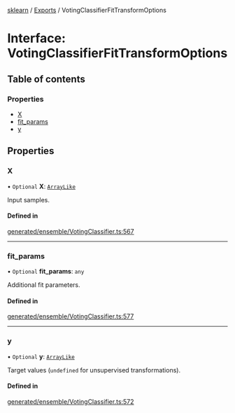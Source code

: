 [sklearn](../readme.md) / [Exports](../modules.md) / VotingClassifierFitTransformOptions

# Interface: VotingClassifierFitTransformOptions

## Table of contents

### Properties

- [X](VotingClassifierFitTransformOptions.md#x)
- [fit\_params](VotingClassifierFitTransformOptions.md#fit_params)
- [y](VotingClassifierFitTransformOptions.md#y)

## Properties

### X

• `Optional` **X**: [`ArrayLike`](../modules.md#arraylike)

Input samples.

#### Defined in

[generated/ensemble/VotingClassifier.ts:567](https://github.com/transitive-bullshit/scikit-learn-ts/blob/367336a/packages/sklearn/src/generated/ensemble/VotingClassifier.ts#L567)

___

### fit\_params

• `Optional` **fit\_params**: `any`

Additional fit parameters.

#### Defined in

[generated/ensemble/VotingClassifier.ts:577](https://github.com/transitive-bullshit/scikit-learn-ts/blob/367336a/packages/sklearn/src/generated/ensemble/VotingClassifier.ts#L577)

___

### y

• `Optional` **y**: [`ArrayLike`](../modules.md#arraylike)

Target values (`undefined` for unsupervised transformations).

#### Defined in

[generated/ensemble/VotingClassifier.ts:572](https://github.com/transitive-bullshit/scikit-learn-ts/blob/367336a/packages/sklearn/src/generated/ensemble/VotingClassifier.ts#L572)
